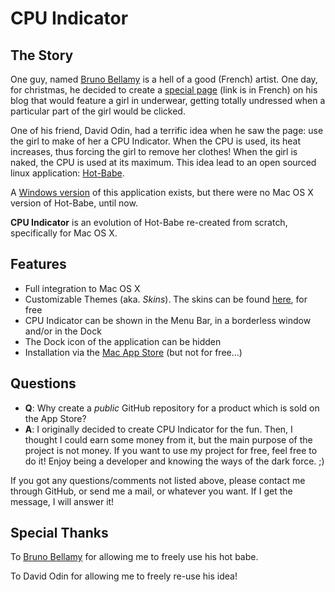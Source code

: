 # CPU Indicator #

## The Story ##

One guy, named [Bruno Bellamy][bellaminette] is a hell of a good (French) artist.
One day, for christmas, he decided to create a [special page][bellaminette_noel_97]
(link is in French) on his blog that would feature a girl in underwear, getting totally
undressed when a particular part of the girl would be clicked.

[bellaminette_noel_97]: http://bellaminettes.com/bm/home/hb010.php

One of his friend, David Odin, had a terrific idea when he saw the page: use the girl to make of her
a CPU Indicator. When the CPU is used, its heat increases, thus forcing the girl to remove her clothes!
When the girl is naked, the CPU is used at its maximum. This idea lead to an open sourced
linux application: [Hot-Babe][hotbabe_official].

[hotbabe_official]: http://hotbabe.sourceforge.net/

A [Windows version][hot_babe_for_windows] of this application exists, but there were no Mac OS X version of Hot-Babe, until now.

[hot_babe_for_windows]: http://hotbabe.planlos.org/

**CPU Indicator** is an evolution of Hot-Babe re-created from scratch, specifically for Mac OS X.

## Features ##

* Full integration to Mac OS X
* Customizable Themes (aka. _Skins_). The skins can be found [here][cpu_indicator_skins], for free
* CPU Indicator can be shown in the Menu Bar, in a borderless window and/or in the Dock
* The Dock icon of the application can be hidden
* Installation via the [Mac App Store][mac_app_store_link] (but not for free…)

[cpu_indicator_skins]: http://www.frostland.fr/products/cpu_indicator/skins/
[mac_app_store_link]: http://itunes.apple.com/us/app/cpu-indicator/id423333471?ls=1&mt=12

## Questions ##

* **Q**: Why create a _public_ GitHub repository for a product which is sold on the App Store?
* **A**: I originally decided to create CPU Indicator for the fun. Then, I thought I could earn some money
from it, but the main purpose of the project is not money. If you want to use my project for free, feel free
to do it! Enjoy being a developer and knowing the ways of the dark force. ;)

If you got any questions/comments not listed above, please contact me through GitHub, or send me a mail, or whatever you want.
If I get the message, I will answer it!

## Special Thanks ##

To [Bruno Bellamy][bellaminette] for allowing me to freely use his hot babe.

To David Odin for allowing me to freely re-use his idea!

[bellaminette]: http://bellaminettes.com/
